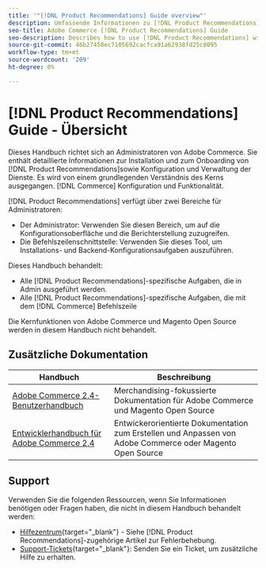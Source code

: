 ```yaml
---
title: '"[!DNL Product Recommendations] Guide overview"'
description: Umfassende Informationen zu [!DNL Product Recommendations] für Adobe Commerce-Administratoren, einschließlich Installation und Onboarding
seo-title: Adobe Commerce [!DNL Product Recommendations] Guide
seo-description: Describes how to use [!DNL Product Recommendations] with Adobe Commerce.
source-git-commit: 46b27458ec7105692cacfca91a62938fd25c8095
workflow-type: tm+mt
source-wordcount: '209'
ht-degree: 0%

---
```


# [!DNL Product Recommendations] Guide - Übersicht

Dieses Handbuch richtet sich an Administratoren von Adobe Commerce. Sie enthält detaillierte Informationen zur Installation und zum Onboarding von [!DNL Product Recommendations]sowie Konfiguration und Verwaltung der Dienste. Es wird von einem grundlegenden Verständnis des Kerns ausgegangen. [!DNL Commerce] Konfiguration und Funktionalität.

[!DNL Product Recommendations] verfügt über zwei Bereiche für Administratoren:

* Der Administrator: Verwenden Sie diesen Bereich, um auf die Konfigurationsoberfläche und die Berichterstellung zuzugreifen.
* Die Befehlszeilenschnittstelle: Verwenden Sie dieses Tool, um Installations- und Backend-Konfigurationsaufgaben auszuführen.

Dieses Handbuch behandelt:

* Alle [!DNL Product Recommendations]-spezifische Aufgaben, die in Admin ausgeführt werden.
* Alle [!DNL Product Recommendations]-spezifische Aufgaben, die mit dem [!DNL Commerce] Befehlszeile

Die Kernfunktionen von Adobe Commerce und Magento Open Source werden in diesem Handbuch nicht behandelt.

## Zusätzliche Dokumentation

| Handbuch | Beschreibung |
|------ | ----------- |
| [Adobe Commerce 2.4-Benutzerhandbuch](https://docs.magento.com/user-guide/) | Merchandising-fokussierte Dokumentation für Adobe Commerce und Magento Open Source |
| [Entwicklerhandbuch für Adobe Commerce 2.4](https://devdocs.magento.com/) | Entwickerorientierte Dokumentation zum Erstellen und Anpassen von Adobe Commerce oder Magento Open Source |

## Support

Verwenden Sie die folgenden Ressourcen, wenn Sie Informationen benötigen oder Fragen haben, die nicht in diesem Handbuch behandelt werden:

* [Hilfezentrum](https://support.magento.com/hc/en-us){target=&quot;_blank&quot;} - Siehe [!DNL Product Recommendations]-zugehörige Artikel zur Fehlerbehebung.
* [Support-Tickets](https://support.magento.com/hc/en-us/articles/360000913794#submit-ticket){target=&quot;_blank&quot;}: Senden Sie ein Ticket, um zusätzliche Hilfe zu erhalten.
